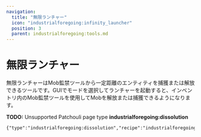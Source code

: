```yaml
---
navigation:
  title: "無限ランチャー"
  icon: "industrialforegoing:infinity_launcher"
  position: 3
  parent: industrialforegoing:tools.md
---
```


# 無限ランチャー

無限ランチャーはMob監禁ツールから一定距離のエンティティを捕獲または解放できるツールです。GUIでモードを選択してランチャーを起動すると、インベントリ内のMob監禁ツールを使用してMobを解放または捕獲できるようになります。

**TODO:** Unsupported Patchouli page type **industrialforegoing:dissolution**

```
{"type":"industrialforegoing:dissolution","recipe":"industrialforegoing:dissolution_chamber/infinity_launcher"}
```

